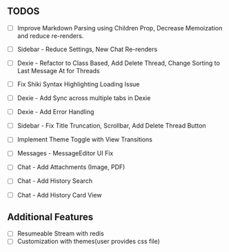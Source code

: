 ## TODOS

- [ ] Improve Markdown Parsing using Children Prop, Decrease Memoization and reduce re-renders.
- [ ] Sidebar - Reduce Settings, New Chat Re-renders
- [ ] Dexie - Refactor to Class Based, Add Delete Thread, Change Sorting to Last Message At for Threads
- [ ] Fix Shiki Syntax Highlighting Loading Issue
- [ ] Dexie - Add Sync across multiple tabs in Dexie
- [ ] Dexie - Add Error Handling

- [ ] Sidebar - Fix Title Truncation, Scrollbar, Add Delete Thread Button

- [ ] Implement Theme Toggle with View Transitions

- [ ] Messages - MessageEditor UI Fix

- [ ] Chat - Add Attachments (Image, PDF)
- [ ] Chat - Add History Search
- [ ] Chat - Add History Card View

## Additional Features

- [ ] Resumeable Stream with redis
- [ ] Customization with themes(user provides css file)
